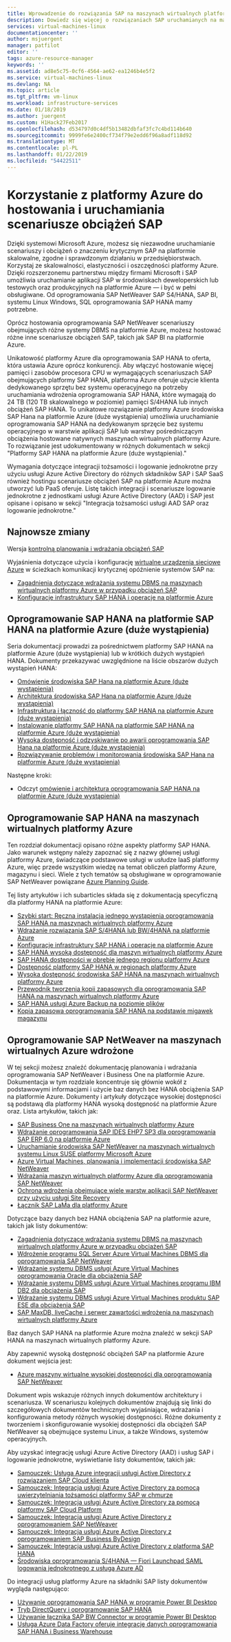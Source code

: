```yaml
---
title: Wprowadzenie do rozwiązania SAP na maszynach wirtualnych platformy Azure | Dokumentacja firmy Microsoft
description: Dowiedz się więcej o rozwiązaniach SAP uruchamianych na maszynach wirtualnych (VM) w systemie Microsoft Azure
services: virtual-machines-linux
documentationcenter: ''
author: msjuergent
manager: patfilot
editor: ''
tags: azure-resource-manager
keywords: ''
ms.assetid: ad8e5c75-0cf6-4564-ae62-ea1246b4e5f2
ms.service: virtual-machines-linux
ms.devlang: NA
ms.topic: article
ms.tgt_pltfrm: vm-linux
ms.workload: infrastructure-services
ms.date: 01/18/2019
ms.author: juergent
ms.custom: H1Hack27Feb2017
ms.openlocfilehash: d534797d0c4df5b13482dbfaf3fc7c4bd114b640
ms.sourcegitcommit: 9999fe6e2400cf734f79e2edd6f96a8adf118d92
ms.translationtype: MT
ms.contentlocale: pl-PL
ms.lasthandoff: 01/22/2019
ms.locfileid: "54422511"
---
```

# <a name="using-azure-for-hosting-and-running-sap-workload-scenarios"></a>Korzystanie z platformy Azure do hostowania i uruchamiania scenariusze obciążeń SAP

Dzięki systemowi Microsoft Azure, możesz się niezawodne uruchamianie scenariuszy i obciążeń o znaczeniu krytycznym SAP na platformie skalowalne, zgodne i sprawdzonym działaniu w przedsiębiorstwach.  Korzystaj ze skalowalności, elastyczności i oszczędności platformy Azure. Dzięki rozszerzonemu partnerstwu między firmami Microsoft i SAP umożliwia uruchamianie aplikacji SAP w środowiskach deweloperskich lub testowych oraz produkcyjnych na platformie Azure — i być w pełni obsługiwane. Od oprogramowania SAP NetWeaver SAP S4/HANA, SAP BI, systemu Linux Windows, SQL oprogramowania SAP HANA mamy potrzebne.

Oprócz hostowania oprogramowania SAP NetWeaver scenariuszy obejmujących różne systemy DBMS na platformie Azure, możesz hostować różne inne scenariusze obciążeń SAP, takich jak SAP BI na platformie Azure. 

Unikatowość platformy Azure dla oprogramowania SAP HANA to oferta, która ustawia Azure oprócz konkurencji. Aby włączyć hostowanie więcej pamięci i zasobów procesora CPU w wymagających scenariuszach SAP obejmujących platformy SAP HANA, platforma Azure oferuje użycie klienta dedykowanego sprzętu bez systemu operacyjnego na potrzeby uruchamiania wdrożenia oprogramowania SAP HANA, które wymagają do 24 TB (120 TB skalowalnego w poziomie) pamięci S/4HANA lub innych obciążeń SAP HANA. To unikatowe rozwiązanie platformy Azure środowiska SAP Hana na platformie Azure (duże wystąpienia) umożliwia uruchamianie oprogramowania SAP HANA na dedykowanym sprzęcie bez systemu operacyjnego w warstwie aplikacji SAP lub warstwy pośredniczącym obciążenia hostowane natywnych maszynach wirtualnych platformy Azure. To rozwiązanie jest udokumentowany w różnych dokumentach w sekcji "Platformy SAP HANA na platformie Azure (duże wystąpienia)."   

Wymagania dotyczące integracji tożsamości i logowanie jednokrotne przy użyciu usługi Azure Active Directory do różnych składników SAP i SAP SaaS również hostingu scenariusze obciążeń SAP na platformie Azure można utworzyć lub PaaS oferuje. Listę takich integracji i scenariusze logowanie jednokrotne z jednostkami usługi Azure Active Directory (AAD) i SAP jest opisane i opisano w sekcji "Integracja tożsamości usługi AAD SAP oraz logowanie jednokrotne."

## <a name="latest-changes"></a>Najnowsze zmiany

Wersja [kontrolną planowania i wdrażania obciążeń SAP](sap-deployment-checklist.md)

Wyjaśnienia dotyczące użycia i konfigurację [wirtualne urządzenia sieciowe Azure](https://azure.microsoft.com/solutions/network-appliances/) w ścieżkach komunikacji krytycznej opóźnienie systemów SAP na:

- [Zagadnienia dotyczące wdrażania systemu DBMS na maszynach wirtualnych platformy Azure w przypadku obciążeń SAP](https://docs.microsoft.com/azure/virtual-machines/workloads/sap/dbms_guide_general)
- [Konfiguracje infrastruktury SAP HANA i operacje na platformie Azure](https://docs.microsoft.com/azure/virtual-machines/workloads/sap/hana-vm-operations)



## <a name="sap-hana-on-sap-hana-on-azure-large-instances"></a>Oprogramowanie SAP HANA na platformie SAP HANA na platformie Azure (duże wystąpienia)

Seria dokumentacji prowadzi za pośrednictwem platformy SAP HANA na platformie Azure (duże wystąpienia) lub w krótkich dużych wystąpień HANA. Dokumenty przekazywać uwzględnione na liście obszarów dużych wystąpień HANA:

- [Omówienie środowiska SAP Hana na platformie Azure (duże wystąpienia)](https://docs.microsoft.com/azure/virtual-machines/workloads/sap/hana-overview-architecture)
- [Architektura środowiska SAP Hana na platformie Azure (duże wystąpienia)](https://docs.microsoft.com/azure/virtual-machines/workloads/sap/hana-architecture)
- [Infrastruktura i łączność do platformy SAP HANA na platformie Azure (duże wystąpienia)](https://docs.microsoft.com/azure/virtual-machines/workloads/sap/hana-overview-infrastructure-connectivity)
- [Instalowanie platformy SAP HANA na platformie SAP HANA na platformie Azure (duże wystąpienia)](https://docs.microsoft.com/azure/virtual-machines/workloads/sap/hana-installation)
- [Wysoka dostępność i odzyskiwanie po awarii oprogramowania SAP Hana na platformie Azure (duże wystąpienia)](https://docs.microsoft.com/azure/virtual-machines/workloads/sap/hana-overview-high-availability-disaster-recovery)
- [Rozwiązywanie problemów i monitorowania środowiska SAP Hana na platformie Azure (duże wystąpienia)](https://docs.microsoft.com/azure/virtual-machines/workloads/sap/troubleshooting-monitoring)

Następne kroki:

- Odczyt [omówienie i architektura oprogramowania SAP HANA na platformie Azure (duże wystąpienia)](https://docs.microsoft.com/azure/virtual-machines/workloads/sap/hana-overview-architecture)



## <a name="sap-hana-on-azure-virtual-machines"></a>Oprogramowanie SAP HANA na maszynach wirtualnych platformy Azure
Ten rozdział dokumentacji opisano różne aspekty platformy SAP HANA. Jako warunek wstępny należy zapoznać się z nazwy głównej usługi platformy Azure, świadczące podstawowe usługi w usłudze IaaS platformy Azure, więc przede wszystkim wiedzę na temat obliczeń platformy Azure, magazynu i sieci. Wiele z tych tematów są obsługiwane w oprogramowanie SAP NetWeaver powiązane [Azure Planning Guide](https://docs.microsoft.com/azure/virtual-machines/workloads/sap/planning-guide). 

Tej listy artykułów i ich subarticles składa się z dokumentacją specyficzną dla platformy HANA na platformie Azure:

- [Szybki start: Ręczna instalacja jednego wystąpienia oprogramowania SAP HANA na maszynach wirtualnych platformy Azure](https://docs.microsoft.com/azure/virtual-machines/workloads/sap/hana-get-started)
- [Wdrażanie rozwiązania SAP S/4HANA lub BW/4HANA na platformie Azure](https://docs.microsoft.com/azure/virtual-machines/workloads/sap/cal-s4h)
- [Konfiguracje infrastruktury SAP HANA i operacje na platformie Azure](https://docs.microsoft.com/azure/virtual-machines/workloads/sap/hana-vm-operations)
- [SAP HANA wysoką dostępność dla maszyn wirtualnych platformy Azure](https://docs.microsoft.com/azure/virtual-machines/workloads/sap/sap-hana-availability-overview)
- [SAP HANA dostępności w obrębie jednego regionu platformy Azure](https://docs.microsoft.com/azure/virtual-machines/workloads/sap/sap-hana-availability-one-region)
- [Dostępność platformy SAP HANA w regionach platformy Azure](https://docs.microsoft.com/azure/virtual-machines/workloads/sap/sap-hana-availability-across-regions)
- [Wysoka dostępność środowiska SAP HANA na maszynach wirtualnych platformy Azure](https://docs.microsoft.com/azure/virtual-machines/workloads/sap/sap-hana-high-availability)
- [Przewodnik tworzenia kopii zapasowych dla oprogramowania SAP HANA na maszynach wirtualnych platformy Azure](https://docs.microsoft.com/azure/virtual-machines/workloads/sap/sap-hana-backup-guide)
- [SAP HANA usługi Azure Backup na poziomie plików](https://docs.microsoft.com/azure/virtual-machines/workloads/sap/sap-hana-backup-file-level)
- [Kopia zapasowa oprogramowania SAP HANA na podstawie migawek magazynu](https://docs.microsoft.com/azure/virtual-machines/workloads/sap/sap-hana-backup-storage-snapshots)

 

## <a name="sap-netweaver-deployed-on-azure-virtual-machines"></a>Oprogramowanie SAP NetWeaver na maszynach wirtualnych Azure wdrożone
W tej sekcji możesz znaleźć dokumentację planowania i wdrażania oprogramowania SAP NetWeaver i Business One na platformie Azure. Dokumentacja w tym rozdziale koncentruje się głównie wokół z podstawowymi informacjami i użycie baz danych bez HANA obciążenia SAP na platformie Azure. Dokumenty i artykuły dotyczące wysokiej dostępności są podstawą dla platformy HANA wysoką dostępność na platformie Azure oraz. Lista artykułów, takich jak:

- [SAP Business One na maszynach wirtualnych platformy Azure](https://docs.microsoft.com/azure/virtual-machines/workloads/sap/business-one-azure)
- [Wdrażanie oprogramowania SAP IDES EHP7 SP3 dla oprogramowania SAP ERP 6.0 na platformie Azure](https://docs.microsoft.com/azure/virtual-machines/workloads/sap/cal-ides-erp6-erp7-sp3-sql)
- [Uruchamianie środowiska SAP NetWeaver na maszynach wirtualnych systemu Linux SUSE platformy Microsoft Azure](https://docs.microsoft.com/azure/virtual-machines/workloads/sap/suse-quickstart)
- [Azure Virtual Machines, planowania i implementacji środowiska SAP NetWeaver](https://docs.microsoft.com/azure/virtual-machines/workloads/sap/planning-guide)
- [Wdrażania maszyn wirtualnych platformy Azure dla oprogramowania SAP NetWeaver](https://docs.microsoft.com/azure/virtual-machines/workloads/sap/deployment-guide)
- [Ochrona wdrożenia obejmujące wiele warstw aplikacji SAP NetWeaver przy użyciu usługi Site Recovery](https://docs.microsoft.com/azure/site-recovery/site-recovery-sap)
- [Łącznik SAP LaMa dla platformy Azure](https://docs.microsoft.com/azure/virtual-machines/workloads/sap/lama-installation)

Dotyczące bazy danych bez HANA obciążenia SAP na platformie azure, takich jak listy dokumentów:

- [Zagadnienia dotyczące wdrażania systemu DBMS na maszynach wirtualnych platformy Azure w przypadku obciążeń SAP](https://docs.microsoft.com/azure/virtual-machines/workloads/sap/dbms_guide_general)
- [Wdrożenie programu SQL Server Azure Virtual Machines DBMS dla oprogramowania SAP NetWeaver](https://docs.microsoft.com/azure/virtual-machines/workloads/sap/dbms_guide_sqlserver)
- [Wdrażanie systemu DBMS usługi Azure Virtual Machines oprogramowania Oracle dla obciążenia SAP](https://docs.microsoft.com/azure/virtual-machines/workloads/sap/dbms_guide_oracle)
- [Wdrażanie systemu DBMS usługi Azure Virtual Machines programu IBM DB2 dla obciążenia SAP](https://docs.microsoft.com/azure/virtual-machines/workloads/sap/dbms_guide_ibm)
- [Wdrażanie systemu DBMS usługi Azure Virtual Machines produktu SAP ESE dla obciążenia SAP](https://docs.microsoft.com/azure/virtual-machines/workloads/sap/dbms_guide_sapase)
- [SAP MaxDB, liveCache i serwer zawartości wdrożenia na maszynach wirtualnych platformy Azure](https://docs.microsoft.com/azure/virtual-machines/workloads/sap/dbms_guide_maxdb)

Baz danych SAP HANA na platformie Azure można znaleźć w sekcji SAP HANA na maszynach wirtualnych platformy Azure.

Aby zapewnić wysoką dostępność obciążeń SAP na platformie Azure dokument wejścia jest:

- [Azure maszyny wirtualne wysokiej dostępności dla oprogramowania SAP NetWeaver](https://docs.microsoft.com/azure/virtual-machines/workloads/sap/sap-high-availability-guide-start)

Dokument wpis wskazuje różnych innych dokumentów architektury i scenariusza. W scenariuszu kolejnych dokumentów znajdują się linki do szczegółowych dokumentów technicznych wyjaśniające, wdrażania i konfigurowania metody różnych wysokiej dostępności. Różne dokumenty z tworzeniem i skonfigurowanie wysokiej dostępności dla obciążeń SAP NetWeaver są obejmujące systemu Linux, a także Windows, systemów operacyjnych.


Aby uzyskać integrację usługi Azure Active Directory (AAD) i usług SAP i logowanie jednokrotne, wyświetlanie listy dokumentów, takich jak:

- [Samouczek: Usługa Azure integracji usługi Active Directory z rozwiązaniem SAP Cloud klienta](https://docs.microsoft.com/azure/active-directory/saas-apps/sap-customer-cloud-tutorial?toc=%2fazure%2fvirtual-machines%2fworkloads%2fsap%2ftoc.json)
- [Samouczek: Integracja usługi Azure Active Directory za pomocą uwierzytelniania tożsamości platformy SAP w chmurze](https://docs.microsoft.com/azure/active-directory/saas-apps/sap-hana-cloud-platform-identity-authentication-tutorial?toc=%2fazure%2fvirtual-machines%2fworkloads%2fsap%2ftoc.json)
- [Samouczek: Integracja usługi Azure Active Directory za pomocą platformy SAP Cloud Platform](https://docs.microsoft.com/azure/active-directory/saas-apps/sap-hana-cloud-platform-tutorial?toc=%2fazure%2fvirtual-machines%2fworkloads%2fsap%2ftoc.json)
- [Samouczek: Integracja usługi Azure Active Directory z oprogramowaniem SAP NetWeaver](https://docs.microsoft.com/azure/active-directory/saas-apps/sap-netweaver-tutorial?toc=%2fazure%2fvirtual-machines%2fworkloads%2fsap%2ftoc.json)
- [Samouczek: Integracja usługi Azure Active Directory z oprogramowaniem SAP Business ByDesign](https://docs.microsoft.com/azure/active-directory/saas-apps/sapbusinessbydesign-tutorial?toc=%2fazure%2fvirtual-machines%2fworkloads%2fsap%2ftoc.json)
- [Samouczek: Integracja usługi Azure Active Directory z platformą SAP HANA](https://docs.microsoft.com/azure/active-directory/saas-apps/saphana-tutorial?toc=%2fazure%2fvirtual-machines%2fworkloads%2fsap%2ftoc.json)
- [Środowiska oprogramowania S/4HANA — Fiori Launchpad SAML logowania jednokrotnego z usługą Azure AD](https://blogs.sap.com/2017/02/20/your-s4hana-environment-part-7-fiori-launchpad-saml-single-sing-on-with-azure-ad/)

Do integracji usług platformy Azure na składniki SAP listy dokumentów wygląda następująco:

- [Używanie oprogramowania SAP HANA w programie Power BI Desktop](https://docs.microsoft.com/power-bi/desktop-sap-hana)
- [Tryb DirectQuery i oprogramowanie SAP HANA](https://docs.microsoft.com/power-bi/desktop-directquery-sap-hana)
- [Używanie łącznika SAP BW Connector w programie Power BI Desktop](https://docs.microsoft.com/power-bi/desktop-sap-bw-connector) 
- [Usługa Azure Data Factory oferuje integrację danych oprogramowania SAP HANA i Business Warehouse](https://azure.microsoft.com/blog/azure-data-factory-offer-sap-hana-and-business-warehouse-data-integration)




